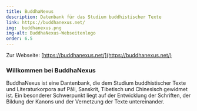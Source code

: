 ```yaml
---
title: BuddhaNexus
description: Datenbank für das Studium buddhistischer Texte
link: https://buddhanexus.net/
img:  buddhanexus.png
img-alt: BuddhaNexus-Webseitenlogo
order: 6.5
---
```


Zur Webseite: [https://buddhanexus.net/](https://buddhanexus.net/)

### Willkommen bei BuddhaNexus
BuddhaNexus ist eine Dantenbank, die dem Studium buddhistischer Texte und Literaturkorpora auf Pāli, Sanskrit, Tibetisch und Chinesisch gewidmet ist. Ein besonderer Schwerpunkt liegt auf der Entwicklung der Schriften, der Bildung der Kanons und der Vernetzung der Texte untereinander.


